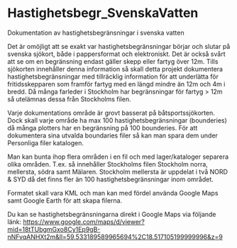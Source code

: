 # Hastighetsbegr_SvenskaVatten
Dokumentation av hastighetsbegränsningar i svenska vatten

Det är omöjligt att se exakt var hastighetsbegränsningar börjar och slutar på svenska sjökort, både i pappersformat och elektroniskt. Det är också svårt att se om en begränsning endast gäller skepp eller fartyg över 12m. Tills sjökorten innehåller denna information så skall detta projekt dokumentera hastighetsbegränsningar med tillräcklig information för att underlätta för fritidsskepparen som framför fartyg med en längd mindre än 12m och 4m i bredd. Då många farleder i Stockholm har begränsningar för fartyg > 12m så utelämnas dessa från Stockholms filen.

Varje dokumentations område är grovt basserat på båtsportssjökorten. Dock skall varje område ha max 100 hastighetsbegränsningar (bounderies) då många plotters har en begränsning på 100 bounderies. För att dokumentera sina utvalda boundaries filer så kan man spara dem under Personliga filer katalogen.

Man kan bunta ihop flera områden i en fil och med lager/kataloger separera olika områden. T.ex. så innehåller Stockholms filen Stockholm norra, mellersta, södra samt Mälaren. Stockholm mellersta är uppdelat i två NORD & SYD då det finns fler än 100 hastighetsbegränsningar inom området.

Formatet skall vara KML och man kan med fördel använda Google Maps samt Google Earth för att skapa filerna.


Du kan se hastighetsbegränsningarna direkt i Google Maps via följande länk: https://www.google.com/maps/d/viewer?mid=18tTUbgmGxo8Cy1Ep9gB-nNFvqANHXt2m&ll=59.533189589965694%2C18.517105199999996&z=9
